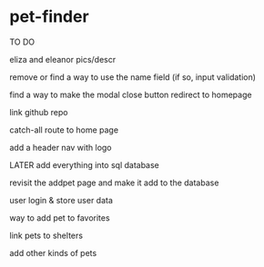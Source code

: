 # pet-finder

TO DO

eliza and eleanor pics/descr

remove or find a way to use the name field (if so, input validation)

find a way to make the modal close button redirect to homepage

link github repo

catch-all route to home page

add a header nav with logo


LATER
add everything into sql database

revisit the addpet page and make it add to the database

user login & store user data

way to add pet to favorites

link pets to shelters

add other kinds of pets